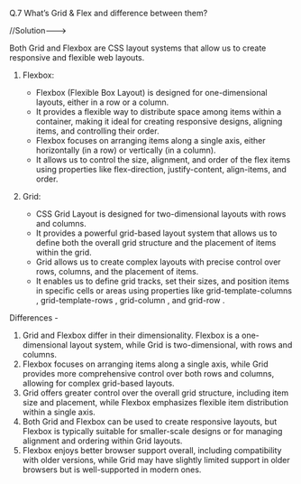 Q.7 What’s Grid & Flex and difference between them?

//Solution--->

Both Grid and Flexbox are CSS layout systems that allow us to create responsive and flexible web layouts.

1. Flexbox:
   - Flexbox (Flexible Box Layout) is designed for one-dimensional layouts, either in a row or a column.
   - It provides a flexible way to distribute space among items within a container, making it ideal for creating responsive designs, aligning items, and controlling their order.
   - Flexbox focuses on arranging items along a single axis, either horizontally (in a row) or vertically (in a column).
   - It allows us to control the size, alignment, and order of the flex items using properties like flex-direction, justify-content, align-items, and order.

2. Grid:
   - CSS Grid Layout is designed for two-dimensional layouts with rows and columns.
   - It provides a powerful grid-based layout system that allows us to define both the overall grid structure and the placement of items within the grid.
   - Grid allows us to create complex layouts with precise control over rows, columns, and the placement of items.
   - It enables us to define grid tracks, set their sizes, and position items in specific cells or areas using properties like  grid-template-columns ,  grid-template-rows ,  grid-column , and  grid-row .

Differences -
1. Grid and Flexbox differ in their dimensionality. Flexbox is a one-dimensional layout system, while Grid is two-dimensional, with rows and columns.
2. Flexbox focuses on arranging items along a single axis, while Grid provides more comprehensive control over both rows and columns, allowing for complex grid-based layouts.
3. Grid offers greater control over the overall grid structure, including item size and placement, while Flexbox emphasizes flexible item distribution within a single axis.
4. Both Grid and Flexbox can be used to create responsive layouts, but Flexbox is typically suitable for smaller-scale designs or for managing alignment and ordering within Grid layouts.
5. Flexbox enjoys better browser support overall, including compatibility with older versions, while Grid may have slightly limited support in older browsers but is well-supported in modern ones.
